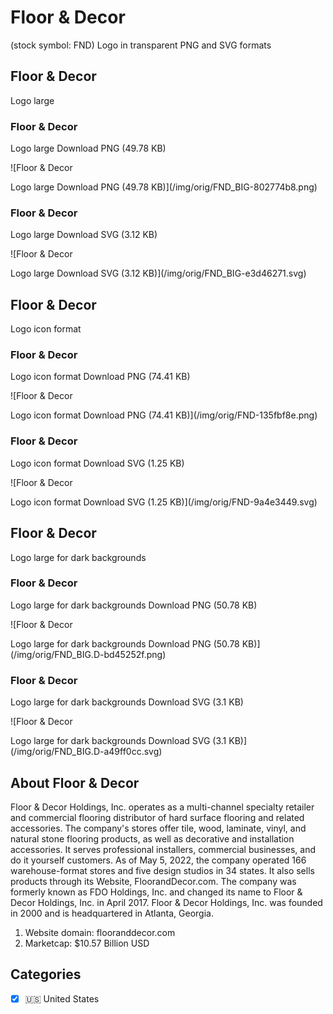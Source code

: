# Floor & Decor

 (stock symbol: FND) Logo in transparent PNG and SVG formats

## Floor & Decor

 Logo large

### Floor & Decor

 Logo large Download PNG (49.78 KB)

![Floor & Decor

 Logo large Download PNG (49.78 KB)](/img/orig/FND_BIG-802774b8.png)

### Floor & Decor

 Logo large Download SVG (3.12 KB)

![Floor & Decor

 Logo large Download SVG (3.12 KB)](/img/orig/FND_BIG-e3d46271.svg)

## Floor & Decor

 Logo icon format

### Floor & Decor

 Logo icon format Download PNG (74.41 KB)

![Floor & Decor

 Logo icon format Download PNG (74.41 KB)](/img/orig/FND-135fbf8e.png)

### Floor & Decor

 Logo icon format Download SVG (1.25 KB)

![Floor & Decor

 Logo icon format Download SVG (1.25 KB)](/img/orig/FND-9a4e3449.svg)

## Floor & Decor

 Logo large for dark backgrounds

### Floor & Decor

 Logo large for dark backgrounds Download PNG (50.78 KB)

![Floor & Decor

 Logo large for dark backgrounds Download PNG (50.78 KB)](/img/orig/FND_BIG.D-bd45252f.png)

### Floor & Decor

 Logo large for dark backgrounds Download SVG (3.1 KB)

![Floor & Decor

 Logo large for dark backgrounds Download SVG (3.1 KB)](/img/orig/FND_BIG.D-a49ff0cc.svg)

## About Floor & Decor



Floor & Decor Holdings, Inc. operates as a multi-channel specialty retailer and commercial flooring distributor of hard surface flooring and related accessories. The company's stores offer tile, wood, laminate, vinyl, and natural stone flooring products, as well as decorative and installation accessories. It serves professional installers, commercial businesses, and do it yourself customers. As of May 5, 2022, the company operated 166 warehouse-format stores and five design studios in 34 states. It also sells products through its Website, FloorandDecor.com. The company was formerly known as FDO Holdings, Inc. and changed its name to Floor & Decor Holdings, Inc. in April 2017. Floor & Decor Holdings, Inc. was founded in 2000 and is headquartered in Atlanta, Georgia.

1. Website domain: flooranddecor.com
2. Marketcap: $10.57 Billion USD


## Categories
- [x] 🇺🇸 United States
